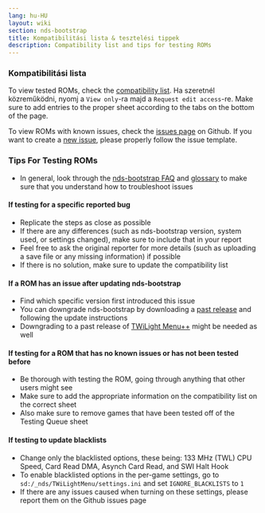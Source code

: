 ```yaml
---
lang: hu-HU
layout: wiki
section: nds-bootstrap
title: Kompatibilitási lista & tesztelési tippek
description: Compatibility list and tips for testing ROMs
---
```


### Kompatibilitási lista
To view tested ROMs, check the [compatibility list](https://docs.google.com/spreadsheets/d/1LRTkXOUXraTMjg1eedz_f7b5jiuyMv2x6e_jY_nyHSc/). Ha szeretnél közreműködni, nyomj a `View only`-ra majd a `Request edit access`-re. Make sure to add entries to the proper sheet according to the tabs on the bottom of the page.

To view ROMs with known issues, check the [issues page](https://github.com/DS-Homebrew/nds-bootstrap/issues) on Github. If you want to create a [new issue](https://github.com/DS-Homebrew/nds-bootstrap/issues/new), please properly follow the issue template.

### Tips For Testing ROMs
- In general, look through the [nds-bootstrap FAQ](https://wiki.ds-homebrew.com/nds-bootstrap/faq) and [glossary](https://wiki.ds-homebrew.com/nds-bootstrap/glossary) to make sure that you understand how to troubleshoot issues

#### If testing for a specific reported bug
- Replicate the steps as close as possible
- If there are any differences (such as nds-bootstrap version, system used, or settings changed), make sure to include that in your report
- Feel free to ask the original reporter for more details (such as uploading a save file or any missing information) if possible
- If there is no solution, make sure to update the compatibility list

#### If a ROM has an issue after updating nds-bootstrap
- Find which specific version first introduced this issue
- You can downgrade nds-bootstrap by downloading a [past release](https://github.com/DS-Homebrew/nds-bootstrap/releases) and following the update instructions
- Downgrading to a past release of [TWiLight Menu++](https://github.com/DS-Homebrew/TWiLightMenu/releases) might be needed as well

#### If testing for a ROM that has no known issues or has not been tested before
- Be thorough with testing the ROM, going through anything that other users might see
- Make sure to add the appropriate information on the compatibility list on the correct sheet
- Also make sure to remove games that have been tested off of the Testing Queue sheet

#### If testing to update blacklists
- Change only the blacklisted options, these being: 133 MHz (TWL) CPU Speed, Card Read DMA, Asynch Card Read, and SWI Halt Hook
- To enable blacklisted options in the per-game settings, go to `sd:/_nds/TWiLightMenu/settings.ini` and set `IGNORE_BLACKLISTS` to `1`
- If there are any issues caused when turning on these settings, please report them on the Github issues page 
